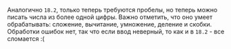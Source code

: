 Аналогично ```18.2```, только теперь требуются пробелы, но теперь можно писать числа из более одной цифры. Важно отметить, что оно умеет обрабатывать: сложение, вычитание, умножение, деление и скобки. Обработки ошибок нет, так что если ввод неверный, то как и в ```18.2``` - все сломается :(